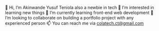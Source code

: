 👋 Hi, I’m Akinwande Yusuf Teniola also a newbie in tech
👀 I’m interested in learning new things
🌱 I’m currently learning front-end web development 
💞️ I’m looking to collaborate on building a portfolio project with any experienced person
📫 You can reach me via colatech.ct@gmail.com


